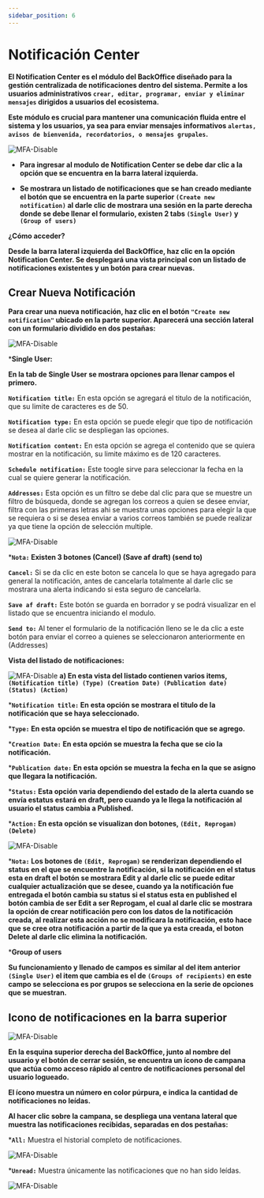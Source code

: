 ```yaml
---
sidebar_position: 6
---
```


# Notificación Center

**El Notification Center es el módulo del BackOffice diseñado para la gestión centralizada de notificaciones dentro del sistema. Permite a los usuarios administrativos `crear, editar, programar, enviar y eliminar mensajes` dirigidos a usuarios del ecosistema.**

**Este módulo es crucial para mantener una comunicación fluida entre el sistema y los usuarios, ya sea para enviar mensajes informativos `alertas, avisos de bienvenida, recordatorios, o mensajes grupales`.**

![MFA-Disable](/img/backoffice-user/notification_center_backoffice.png)

- **Para ingresar al modulo de Notification Center se debe dar clic a la opción que se encuentra en la barra lateral izquierda.**

- **Se mostrara un listado de notificaciones que se han creado mediante el botón que se encuentra en la parte superior `(Create new notification)` al darle clic de mostrara una sesión en la parte derecha donde se debe llenar el formulario, existen 2 tabs `(Single User)` y `(Group of users)`**

**¿Cómo acceder?**

**Desde la barra lateral izquierda del BackOffice, haz clic en la opción Notification Center. Se desplegará una vista principal con un listado de notificaciones existentes y un botón para crear nuevas.**

## Crear Nueva Notificación

**Para crear una nueva notificación, haz clic en el botón `"Create new notification"` ubicado en la parte superior. Aparecerá una sección lateral con un formulario dividido en dos pestañas:**

![MFA-Disable](/img/backoffice-user/create_notification_backoffice.png)

***Single User:**

**En la tab de Single User se mostrara opciones para llenar campos el primero.**

**`Notification title:`**
En esta opción se agregará el titulo de la notificación, que su limite de caracteres es de 50.

**`Notification type:`**
En esta opción se puede elegir que tipo de notificación se desea al darle clic se despliegan las opciones.

**`Notification content:`**
En esta opción se agrega el contenido que se quiera mostrar en la notificación, su limite máximo es de 120 caracteres.

**`Schedule notification:`**
Este toogle sirve para seleccionar la fecha en la cual se quiere generar la notificación.

**`Addresses:`**
Esta opción es un filtro se debe dal clic para que se muestre un filtro de búsqueda, donde se agregan los correos a quien se desee enviar, filtra con las primeras letras ahi se muestra unas opciones para elegir la que se requiera o si se desea enviar a varios correos también se puede realizar ya que tiene la opción de selección multiple.

![MFA-Disable](/img/backoffice-user/cancel_notification_backoffice.png)

***`Nota:` Existen 3 botones (Cancel) (Save af draft) (send to)**

**`Cancel:`**
Si se da clic en este boton se cancela lo que se haya agregado para general la notificación, antes de cancelarla totalmente al darle clic se mostrara una alerta indicando si esta seguro de cancelarla.

**`Save af draft:`**
Este botón se guarda en borrador y se podrá visualizar en el listado que se encuentra iniciando el modulo.

**`Send to:`**
Al tener el formulario de la notificación lleno se le da clic a este botón para enviar el correo a quienes se seleccionaron anteriormente en (Addresses)

**Vista del listado de notificaciones:**

![MFA-Disable](/img/backoffice-user/list_notification_backoffice.png)
**a) En esta vista del listado contienen varios items, `(Notification title) (Type) (Creation Date) (Publication date) (Status) (Action)`**

***`Notification title:` En esta opción se mostrara el titulo de la notificación que se haya seleccionado.**

***`Type:` En esta opción se muestra el tipo de notificación que se agrego.**

***`Creation Date:` En esta opción se muestra la fecha que se cio la notificación.**

***`Publication date:` En esta opción se muestra la fecha en la que se asigno que llegara la notificación.**

***`Status:` Esta opción varia dependiendo del estado de la alerta cuando se envía estatus estará en draft, pero cuando ya le llega la notificación al usuario el status cambia a Published.**

***`Action:` En esta opción se visualizan don botones, `(Edit, Reprogam) (Delete)`**

![MFA-Disable](/img/backoffice-user/edit_notification_backoffice.png)

***`Nota:` Los botones de `(Edit, Reprogam)` se renderizan dependiendo el status en el que se encuentre la notificación, si la notificación en el status esta en draft el botón se mostrara Edit y al darle clic se puede editar cualquier actualización que se desee, cuando ya la notificación fue entregada el botón cambia su status si el status esta en published el botón cambia de ser Edit a ser Reprogam, el cual al darle clic se mostrara la opción de crear notificación pero con los datos de la notificación creada, al realizar esta acción no se modificara la notificación, esto hace que se cree otra notificación a partir de la que ya esta creada, el boton Delete al darle clic elimina la notificación.**

***Group of users**

**Su funcionamiento y llenado de campos es similar al del item anterior `(Single User)` el item que cambia es el de `(Groups of recipients)` en este campo se selecciona es por grupos se selecciona en la serie de opciones que se muestran.**

## Icono de notificaciones en la barra superior

![MFA-Disable](/img/backoffice-user/icon_notification_backoffice.png)

**En la esquina superior derecha del BackOffice, junto al nombre del usuario y el botón de cerrar sesión, se encuentra un ícono de campana que actúa como acceso rápido al centro de notificaciones personal del usuario logueado.**

**El ícono muestra un número en color púrpura, e indica la cantidad de notificaciones no leídas.**

**Al hacer clic sobre la campana, se despliega una ventana lateral que muestra las notificaciones recibidas, separadas en dos pestañas:**

***`All:`**
 Muestra el historial completo de notificaciones.

![MFA-Disable](/img/backoffice-user/notification_center_all_backoffice.png)

***`Unread:`**
Muestra únicamente las notificaciones que no han sido leídas.

![MFA-Disable](/img/backoffice-user/notification_center_unread.png)